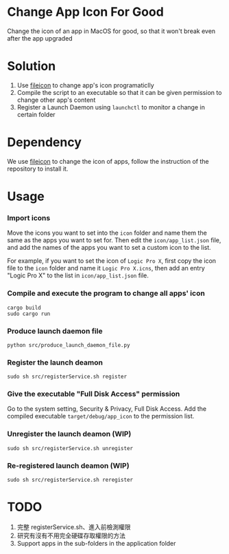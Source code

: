 # Change App Icon For Good

Change the icon of an app in MacOS for good, so that it won't break even after the app upgraded

# Solution

1. Use [fileicon](https://github.com/mklement0/fileicon) to change app's icon programaticlly
2. Compile the script to an executable so that it can be given permission to change other app's content
3. Register a Launch Daemon using `launchctl` to monitor a change in certain folder

# Dependency

We use [fileicon](https://github.com/mklement0/fileicon) to change the icon of apps, follow the instruction of the repository to install it.

# Usage

### Import icons
Move the icons you want to set into the `icon` folder and name them the same as the apps you want to set for. Then edit the `icon/app_list.json` file, and add the names of the apps you want to set a custom icon to the list.

For example, if you want to set the icon of `Logic Pro X`, first copy the icon file to the `icon` folder and name it `Logic Pro X.icns`, then add an entry "Logic Pro X" to the list in `icon/app_list.json` file.

### Compile and execute the program to change all apps' icon
```shell
cargo build
sudo cargo run
```

### Produce launch daemon file
```shell
python src/produce_launch_daemon_file.py
```

### Register the launch deamon
```shell
sudo sh src/registerService.sh register
```

### Give the executable "Full Disk Access" permission
Go to the system setting, Security & Privacy, Full Disk Access. Add the compiled executable `target/debug/app_icon` to the permission list.

### Unregister the launch deamon (WIP)
```shell
sudo sh src/registerService.sh unregister
```

### Re-registered launch deamon (WIP)
```shell
sudo sh src/registerService.sh reregister
```

# TODO

1. 完整 registerService.sh、進入前檢測權限
2. 研究有沒有不用完全硬碟存取權限的方法
3. Support apps in the sub-folders in the application folder
